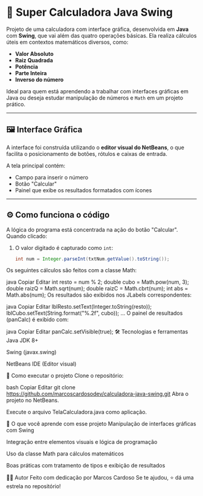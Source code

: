 # 🧮 Super Calculadora Java Swing

Projeto de uma calculadora com interface gráfica, desenvolvida em **Java** com **Swing**, que vai além das quatro operações básicas. Ela realiza cálculos úteis em contextos matemáticos diversos, como:

- **Valor Absoluto**
- **Raiz Quadrada**
- **Potência**
- **Parte Inteira**
- **Inverso do número**

Ideal para quem está aprendendo a trabalhar com interfaces gráficas em Java ou deseja estudar manipulação de números e `Math` em um projeto prático.

---

## 🖼️ Interface Gráfica

A interface foi construída utilizando o **editor visual do NetBeans**, o que facilita o posicionamento de botões, rótulos e caixas de entrada.

A tela principal contém:

- Campo para inserir o número
- Botão "Calcular"
- Painel que exibe os resultados formatados com ícones

---

## ⚙️ Como funciona o código

A lógica do programa está concentrada na ação do botão "Calcular". Quando clicado:

1. O valor digitado é capturado como `int`:
   ```java
   int num = Integer.parseInt(txtNum.getValue().toString());
Os seguintes cálculos são feitos com a classe Math:

java
Copiar
Editar
int resto = num % 2;
double cubo = Math.pow(num, 3);
double raizQ = Math.sqrt(num);
double raizC = Math.cbrt(num);
int abs = Math.abs(num);
Os resultados são exibidos nos JLabels correspondentes:

java
Copiar
Editar
lblResto.setText(Integer.toString(resto));
lblCubo.setText(String.format("%.2f", cubo));
...
O painel de resultados (panCalc) é exibido com:

java
Copiar
Editar
panCalc.setVisible(true);
🛠️ Tecnologias e ferramentas
Java JDK 8+

Swing (javax.swing)

NetBeans IDE (Editor visual)

🚀 Como executar o projeto
Clone o repositório:

bash
Copiar
Editar
git clone https://github.com/marcoscardosodev/calculadora-java-swing.git
Abra o projeto no NetBeans.

Execute o arquivo TelaCalculadora.java como aplicação.

🧠 O que você aprende com esse projeto
Manipulação de interfaces gráficas com Swing

Integração entre elementos visuais e lógica de programação

Uso da classe Math para cálculos matemáticos

Boas práticas com tratamento de tipos e exibição de resultados

👨‍💻 Autor
Feito com dedicação por Marcos Cardoso
Se te ajudou, ⭐ dá uma estrela no repositório!
